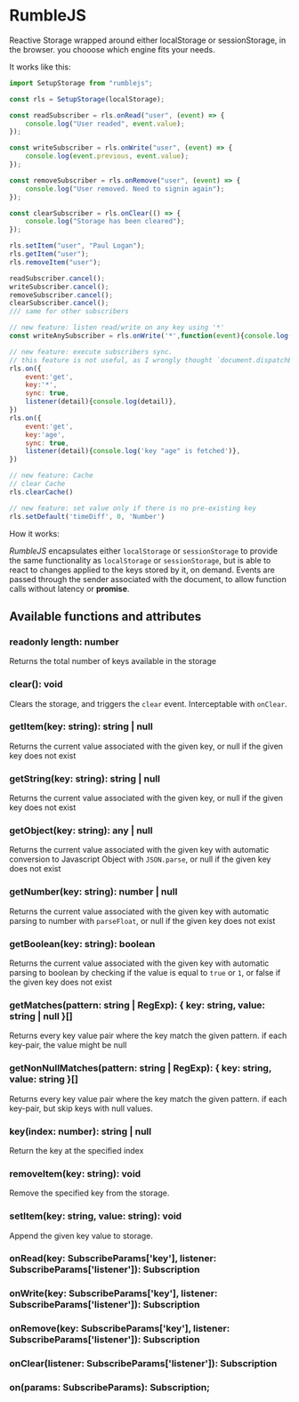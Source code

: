 # RumbleJS

Reactive Storage wrapped around either localStorage or sessionStorage, in the browser. you chooose which engine fits your needs.

It works like this:

```javascript 
import SetupStorage from "rumblejs";

const rls = SetupStorage(localStorage);

const readSubscriber = rls.onRead("user", (event) => {
    console.log("User readed", event.value);
});

const writeSubscriber = rls.onWrite("user", (event) => {
    console.log(event.previous, event.value);
});

const removeSubscriber = rls.onRemove("user", (event) => {
    console.log("User removed. Need to signin again");
});

const clearSubscriber = rls.onClear(() => {
    console.log("Storage has been cleared");
});

rls.setItem("user", "Paul Logan");
rls.getItem("user");
rls.removeItem("user");

readSubscriber.cancel();
writeSubscriber.cancel();
removeSubscriber.cancel();
clearSubscriber.cancel();
/// same for other subscribers

// new feature: listen read/write on any key using '*'
const writeAnySubscriber = rls.onWrite('*',function(event){console.log('hello', event)})

// new feature: execute subscribers sync.
// this feature is not useful, as I wrongly thought `document.dispatchEvent` is async
rls.on({
    event:'get',
    key:'*',
    sync: true,
    listener(detail){console.log(detail)},
})
rls.on({
    event:'get',
    key:'age',
    sync: true,
    listener(detail){console.log('key "age" is fetched')},
})

// new feature: Cache
// clear Cache
rls.clearCache()

// new feature: set value only if there is no pre-existing key
rls.setDefault('timeDiff', 0, 'Number')
```

How it works: 

*RumbleJS* encapsulates either `localStorage` or `sessionStorage` to provide the same functionality as `localStorage` or `sessionStorage`, but is able to react to changes applied to the keys stored by it, on demand. Events are passed through the sender associated with the document, to allow function calls without latency or __promise__.


## Available functions and attributes

### readonly length: number
Returns the total number of keys available in the storage


### clear(): void
Clears the storage, and triggers the `clear` event. Interceptable with `onClear`.


### getItem(key: string): string | null
Returns the current value associated with the given key, or null if the given key does not exist

### getString(key: string): string | null
Returns the current value associated with the given key, or null if the given key does not exist

### getObject(key: string): any | null
Returns the current value associated with the given key with automatic conversion to Javascript Object with `JSON.parse`, or null if the given key does not exist
    
### getNumber(key: string): number | null
Returns the current value associated with the given key with automatic parsing to number with `parseFloat`, or null if the given key does not exist

### getBoolean(key: string): boolean
Returns the current value associated with the given key with automatic parsing to boolean by checking if the value is equal to `true` or `1`, or false if the given key does not exist


### getMatches(pattern: string | RegExp): { key: string, value: string | null }[]
Returns every key value pair where the key match the given pattern. if each key-pair, the value might be null


### getNonNullMatches(pattern: string | RegExp): { key: string, value: string }[]
Returns every key value pair where the key match the given pattern. if each key-pair, but skip keys with null values.

### key(index: number): string | null
Return the key at the specified index

### removeItem(key: string): void
Remove the specified key from the storage.

### setItem(key: string, value: string): void
Append the given key value to storage.

### onRead(key: SubscribeParams['key'], listener: SubscribeParams['listener']): Subscription


### onWrite(key: SubscribeParams['key'], listener: SubscribeParams['listener']): Subscription


### onRemove(key: SubscribeParams['key'], listener: SubscribeParams['listener']): Subscription


### onClear(listener: SubscribeParams['listener']): Subscription


### on(params: SubscribeParams): Subscription;
